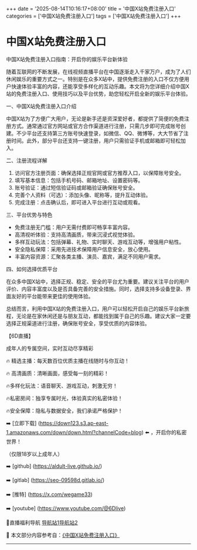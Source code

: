 +++
date = '2025-08-14T10:16:17+08:00'
title = '中国X站免费注册入口'
categories = ['中国X站免费注册入口']
tags = ['中国X站免费注册入口']
+++

# 中国X站免费注册入口

中国X站免费注册入口指南：开启你的娱乐平台新体验

随着互联网的不断发展，在线视频直播平台在中国逐渐走入千家万户，成为了人们休闲娱乐的重要方式之一。特别是在众多X站中，提供免费注册的入口不仅方便用户快速体验丰富的内容，还能享受多样化的互动乐趣。本文将为您详细介绍中国X站的免费注册入口、使用技巧以及平台优势，助您轻松开启全新的娱乐平台体验。

一、中国X站免费注册入口介绍

中国X站为了方便广大用户，无论是新手还是资深爱好者，都提供了简便的免费注册方式。通常通过官方网站或官方合作渠道进行注册，只需几步即可完成账号创建。不少平台还支持第三方账号快速登录，如微信、QQ、微博等，大大节省了注册时间。此外，部分平台还支持一键注册，用户只需验证手机或邮箱即可轻松加入。

二、注册流程详解

1. 访问官方注册页面：确保选择正规官网或官方推荐入口，以保障账号安全。  
2. 填写基本信息：包括手机号码、邮箱地址、设置密码等。  
3. 账号验证：通过短信验证码或邮箱验证确保账号安全。  
4. 完善个人资料（可选）：添加头像、昵称等，提升互动体验。  
5. 完成注册：点击确认后，即可进入平台进行互动或观看。

三、平台优势与特色

- 免费注册无门槛：用户无需付费即可畅享丰富内容。  
- 高清视听体验：支持高清画质，带来沉浸式视觉体验。  
- 多样互动玩法：包括弹幕、礼物、实时聊天、游戏互动等，增强用户粘性。  
- 安全隐私保障：采用先进技术保障用户信息安全，放心使用。  
- 丰富内容资源：汇聚各类主播、演员、嘉宾，满足不同用户需求。

四、如何选择优质平台

在众多中国X站中，选择正规、稳定、安全的平台尤为重要。建议关注平台的用户评价、内容丰富度以及是否具备完善的安全措施。同时，选择支持多设备登录、界面友好的平台能带来更佳的使用体验。

总结而言，利用中国X站的免费注册入口，用户可以轻松开启自己的娱乐平台新旅程，无论是在家休闲还是与朋友互动，都能找到属于自己的乐趣。建议大家一定要选择正规渠道进行注册，确保账号安全，享受优质的内容体验。

【6D直播】

 成年人的专属空间，实时互动尽享精彩

🔥 精选主播：每天数百位优质主播在线随时与你互动！

🔥 高清画质：清晰画面，感受每一刻的精彩！

🔥多样化玩法：语音聊天、游戏互动，刺激无穷！

🔥私密房间：独享专属时光，体验真实的私密体验！

🔥安全保障：隐私与数据安全，我们承诺严格保护！

➡️ [立即下载] (https://down123.s3.ap-east-1.amazonaws.com/down/down.html?channelCode=blog) ⬅️ ，开启你的私密世界！

 （仅限18岁以上成年人）

➡️ [github] (https://aldult-live.github.io/)

➡️ [gitlab] (https://seo-09598d.gitlab.io/)

➡️ [推特] (https://x.com/wegame33)

➡️ [youtube] (https://www.youtube.com/@6Dlive)

🔞直播福利导航   [导航站1](https://webstack-86085a.gitlab.io/)[导航站2](https://onlygit123-2.github.io/)


📘 本文部分内容参考自：[《中国X站免费注册入口》](https://webstack-hugo-6.pages.dev/)

---
